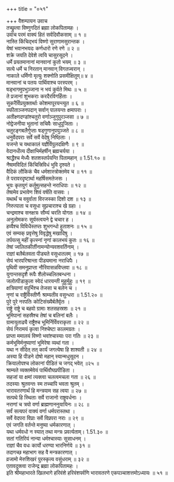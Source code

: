 +++
title = "०५१"

+++
वैशम्पायन उवाच  
तच्छ्रुत्वा विष्णुगदितं ब्रह्मा लोकपितामहः ।  
उवाच परमं वाक्यं हितं सर्वदिवौकसाम् ॥ १ ॥  
नास्ति किंचिद्भयं विष्णो सुराणामसुरान्तक ।  
येषां भवानभयदः कर्णधारो रणे रणे ॥ २ ॥  
शक्रे जयति देवेशे त्वयि चासुरसूदने ।  
धर्मे प्रयतमानानां मानवानां कुतो भयम् ॥ ३ ॥  
सत्ये धर्मे च निरतान् मानवान् विगतज्वरान् ।  
नाकाले धर्मिणो मृत्युः शक्नोति प्रसमीक्षितुम्॥ ४ ॥  
मानवानां च पतयः पार्थिवाश्च परस्परम् ।  
षड्भागमुपभुञ्जाना न भयं कुर्वते मिथः ॥ ५ ॥  
ते प्रजानां शुभकराः करदैरविगर्हिताः ।  
सुकरैर्विप्रयुक्तार्थाः कोशमापूरयन्त्युत ॥ ६ ॥  
स्फीताञ्जनपदान् सर्वान् पालयन्तः क्षमापराः ।  
अतीक्ष्णदण्डांश्चतुरो वर्णाञ्जुगुपुरञ्जसा ॥ ७ ॥  
नोद्वेजनीया भूतानां सचिवैः साधुपूजिताः ।  
चतुरङ्गबलैर्गुप्ताः षड्गुणानुपयुञ्जते ॥ ८ ॥  
धनुर्वेदपराः सर्वे सर्वे वेदेषु निष्ठिताः ।  
यजन्ते च यथाकालं यज्ञैर्विपुलदक्षिणैः ॥ ९ ॥  
वेदानधीत्य दीक्षाभिर्महर्षीन् ब्रह्मचर्यया ।  
श्राद्धैश्च मेध्यैः शतशस्तर्पयन्ति पितामहान् ॥ 1.51.१० ॥  
नैषामविदितं किंचित्त्रिविधं भुवि दृश्यते ।  
वैदिकं लौकिकं चैव धर्मशास्त्रोक्तमेव च ॥ ११ ॥  
ते परावरदृष्टार्था महर्षिसमतेजसः ।  
भूयः कृतयुगं कर्तुमुत्सहन्ते नराधिपाः ॥ १२ ॥  
तेषामेव प्रभावेण शिवं वर्षति वासवः ।  
यथार्थं च ववुर्वाता विरजस्का दिशो दश ॥ १३ ॥  
निरुत्पाता च वसुधा सुप्रचाराश्च खे ग्रहाः ।  
चन्द्रमाश्च सनक्षत्रः सौम्यं चरति योगतः ॥ १४ ॥  
अनुलोमकरः सूर्यस्त्वयने द्वे चचार ह ।  
हव्यैश्च विविधैस्तप्तः शुभगन्धो हुताशनः ॥ १५ ॥  
एवं सम्यक् प्रवृत्तेषु विवृद्धेषु मखादिषु ।  
तर्पयत्सु महीं कृत्स्नां नृणां कालभयं कुतः ॥ १६ ॥  
तेषां ज्वलितकीर्तीनामन्योन्यवशवर्तिनाम् ।  
राज्ञां बलैर्बलवता पीड्यते वसुधातलम् ॥ १७ ॥  
सेयं भारपरिश्रान्ता पीड्यमाना नराधिपैः ।  
पृथिवी समनुप्राप्ता नौरिवासन्नविप्लवा ॥ १८ ॥  
युगान्तसदृशै रूपैः शैलोच्चलितबन्धना ।  
जलोत्पीडाकुला स्वेदं धारयन्ती मुहुर्मुहुः ॥ १९ ॥  
क्षत्रियाणां वपुर्भिश्च तेजसा च बलेन च ।  
नृणां च राष्ट्रैर्विस्तीर्णैः श्राम्यतीव वसुन्धरा ॥ 1.51.२० ॥  
पुरे पुरे नरपतिः कोटिसंख्यैर्बलैर्वृतः ।  
राष्ट्रे राष्ट्रे च बहवो ग्रामाः शतसहस्रशः ॥ २१ ॥  
भूमिपानां सहस्रैश्च तेषां च बलिनां बलैः ।  
ग्रामायुताढ्यै राष्ट्रैश्च भूमिर्निर्विवराकृता ॥ २२ ॥  
सेयं निरामयं कृत्वा निश्चेष्टा कालमग्रतः ।  
प्राप्ता ममालयं विष्णो भवांश्चास्याः परा गतिः ॥ २३ ॥  
कर्मभूमिर्मनुष्याणां भूमिरेषा व्यथां गता ।  
यथा न सीदेत् तत् कार्यं जगत्येषा हि शाश्वती ॥ २४ ॥  
अस्या हि पीडने दोषो महान् स्यान्मधुसूदन ।  
क्रियालोपश्च लोकानां पीडितं च जगद् भवेत् ॥२५ ॥  
श्राम्यते व्यक्तमेवेयं पार्थिवौघप्रपीडिता ।  
सहजां या क्षमां त्यक्त्वा चलत्वमचला गता ॥ २६ ॥  
तदस्याः श्रुतवन्तः स्म तच्चापि भवता श्रुतम् ।  
भारावतरणार्थं हि मन्त्रयाम सह त्वया ॥ २७ ॥  
सत्पथे हि स्थिताः सर्वे राजानो राष्ट्रवर्धनाः ।  
नराणां च त्रयो वर्णा ब्राह्मणाननुयायिनः ॥ २८ ॥  
सर्वं सत्यपरं वाक्यं वर्णा धर्मपरास्तथा ।  
सर्वे वेदपरा विप्राः सर्वे विप्रपरा नराः ॥ २९ ॥  
एवं जगति वर्तन्ते मनुष्या धर्मकारणात् ।  
यथा धर्मवधो न स्यात् तथा मन्त्रः प्रवर्त्यताम्। 1.51.३० ॥  
सतां गतिरियं नान्या धर्मश्चास्याः सुसाधनम् ।  
राज्ञां चैव वधः कार्यो धरण्या भारनिर्णये ॥ ३१ ॥  
तदागच्छ महाभाग सह वै मन्त्रकारणात् ।  
व्रजामो मेरुशिखरं पुरस्कृत्य वसुंधराम् ॥ ३२ ॥  
एतावदुक्त्वा राजेन्द्र ब्रह्मा लोकपितामहः ।  
इति श्रीमहाभारते खिलभागे हरिवंशे हरिवंशपर्वणि भारावतरणे एकपञ्चाशत्तमोऽध्यायः ॥ ५१ ॥